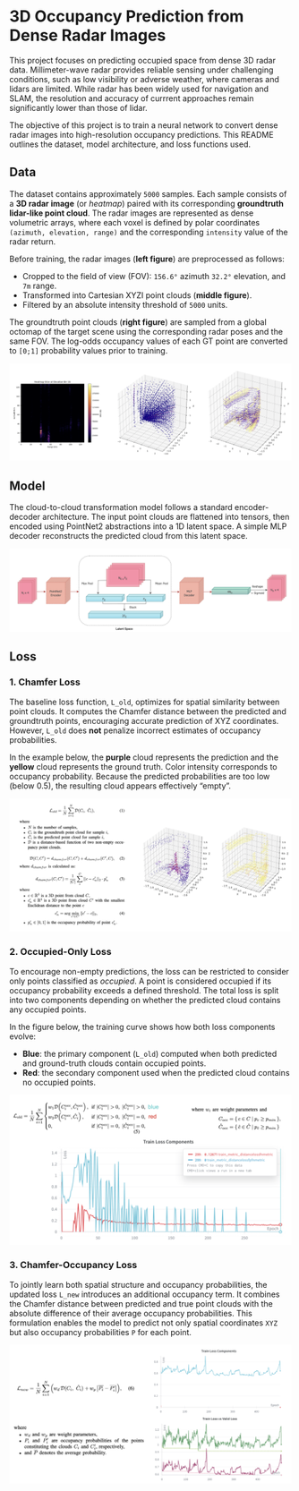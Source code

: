 # 3D Occupancy Prediction from Dense Radar Images

This project focuses on predicting occupied space from dense 3D radar data. Millimeter-wave radar provides reliable sensing under challenging conditions, such as low visibility or adverse weather, where cameras and lidars are limited. While radar has been widely used for navigation and SLAM, the resolution and accuracy of currrent approaches remain significantly lower than those of lidar.

The objective of this project is to train a neural network to convert dense radar images into high-resolution occupancy predictions. This README outlines the dataset, model architecture, and loss functions used.


## Data

The dataset contains approximately `5000` samples.   Each sample consists of a **3D radar image** (or *heatmap*) paired with its corresponding **groundtruth lidar-like point cloud**. The radar images are represented as dense volumetric arrays, where each voxel is defined by polar coordinates `(azimuth, elevation, range)` and the corresponding `intensity` value of the radar return.

Before training, the radar images (**left figure**) are preprocessed as follows:
- Cropped to the field of view (FOV): `156.6°` azimuth `32.2°` elevation, and `7m` range.
- Transformed into Cartesian XYZI point clouds (**middle figure**).
- Filtered by an absolute intensity threshold of `5000` units.

The groundtruth point clouds (**right figure**) are sampled from a global octomap of the target scene using the corresponding radar poses and the same FOV. The log-odds occupancy values of each GT point are converted to `[0;1]` probability values prior to training.

![Radar Image](readme/data.png)


## Model

The cloud-to-cloud transformation model follows a standard encoder-decoder architecture. The input point clouds are flattened into tensors, then encoded using PointNet2 abstractions into a 1D latent space. A simple MLP decoder reconstructs the predicted cloud from this latent space. 

![Model](readme/model.png)


## Loss

### 1. Chamfer Loss
The baseline loss function, `L_old`, optimizes for spatial similarity between point clouds. It computes the Chamfer distance between the predicted and groundtruth points, encouraging accurate prediction of XYZ coordinates. However, `L_old` does **not** penalize incorrect estimates of occupancy probabilities.  

In the example below, the **purple** cloud represents the prediction and the **yellow** cloud represents the ground truth. Color intensity corresponds to occupancy probability. Because the predicted probabilities are too low (below 0.5), the resulting cloud appears effectively “empty”.

![Chamfer Loss](readme/loss1.png)


### 2. Occupied-Only Loss
To encourage non-empty predictions, the loss can be restricted to consider only points classified as *occupied*. A point is considered occupied if its occupancy probability exceeds a defined threshold. The total loss is split into two components depending on whether the predicted cloud contains any occupied points.

In the figure below, the training curve shows how both loss components evolve:  
- **Blue**: the primary component (`L_old`) computed when both predicted and ground-truth clouds contain occupied points.  
- **Red**: the secondary component used when the predicted cloud contains no occupied points.

![Occupied-Only Loss](readme/loss2.png)


### 3. Chamfer-Occupancy Loss
To jointly learn both spatial structure and occupancy probabilities, the updated loss `L_new` introduces an additional occupancy term. It combines the Chamfer distance between predicted and true point clouds with the absolute difference of their average occupancy probabilities. This formulation enables the model to predict not only spatial coordinates `XYZ` but also occupancy probabilities `P` for each point.

![Chamfer-Occupancy Loss](readme/loss4.png)
